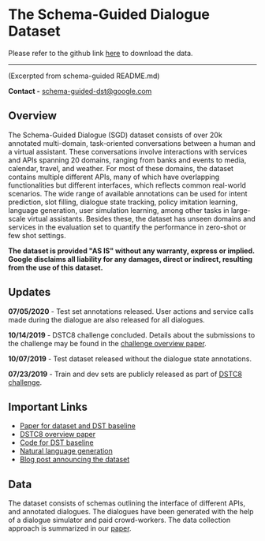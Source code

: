 # The Schema-Guided Dialogue Dataset

Please refer to the github link [here](https://github.com/google-research-datasets/dstc8-schema-guided-dialogue) to download the data.

***************
(Excerpted from schema-guided README.md)

**Contact -** schema-guided-dst@google.com

## Overview

The Schema-Guided Dialogue (SGD) dataset consists of over 20k annotated
multi-domain, task-oriented conversations between a human and a virtual
assistant. These conversations involve interactions with services and APIs
spanning 20 domains, ranging from banks and events to media, calendar, travel,
and weather. For most of these domains, the dataset contains multiple different
APIs, many of which have overlapping functionalities but different interfaces,
which reflects common real-world scenarios. The wide range of available
annotations can be used for intent prediction, slot filling, dialogue state
tracking, policy imitation learning, language generation, user simulation
learning, among other tasks in large-scale virtual assistants. Besides these,
the dataset has unseen domains and services in the evaluation set to quantify
the performance in zero-shot or few shot settings.

**The dataset is provided "AS IS" without any warranty, express or implied.
Google disclaims all liability for any damages, direct or indirect, resulting
from the use of this dataset.**

## Updates

**07/05/2020** - Test set annotations released. User actions and service calls
made during the dialogue are also released for all dialogues.

**10/14/2019** - DSTC8 challenge concluded. Details about the submissions to the
challenge may be found in the [challenge overview
paper](https://arxiv.org/pdf/2002.01359.pdf).

**10/07/2019** - Test dataset released without the dialogue state annotations.

**07/23/2019** - Train and dev sets are publicly released as part of [DSTC8
challenge](dstc8.md).

## Important Links

* [Paper for dataset and DST baseline](https://arxiv.org/pdf/1909.05855.pdf)
* [DSTC8 overview paper](https://arxiv.org/pdf/2002.01359.pdf)
* [Code for DST
  baseline](https://github.com/google-research/google-research/tree/master/schema_guided_dst)
* [Natural language generation](https://arxiv.org/pdf/2004.15006.pdf)
* [Blog post announcing the
  dataset](https://ai.googleblog.com/2019/10/introducing-schema-guided-dialogue.html)

## Data
The dataset consists of schemas outlining the interface of different APIs, and
annotated dialogues. The dialogues have been generated with the help of a
dialogue simulator and paid crowd-workers. The data collection approach is
summarized in our [paper](https://arxiv.org/pdf/1801.04871.pdf).